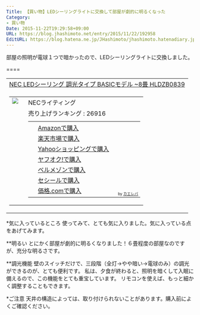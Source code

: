 ```yaml
---
Title: 【買い物】LEDシーリングライトに交換して部屋が劇的に明るくなった
Category:
- 買い物
Date: 2015-11-22T19:29:58+09:00
URL: https://blog.jhashimoto.net/entry/2015/11/22/192958
EditURL: https://blog.hatena.ne.jp/JHashimoto/jhashimoto.hatenadiary.jp/atom/entry/6653586347146116570
---
```


部屋の照明が電球１つで暗かったので、LEDシーリングライトに交換しました。

====

<table  border="0" cellpadding="5" style="border:none"><tr><td style="border:none;text-align:left"><a href="http://c.af.moshimo.com/af/c/click?a_id=119719&p_id=170&pc_id=185&pl_id=4062&s_v=b5Rz2P0601xu&url=http%3A%2F%2Fwww.amazon.co.jp%2Fexec%2Fobidos%2FASIN%2FB00G7L12EO%2Fref%3Dnosim" target="_blank" >NEC LEDシーリング 調光タイプ BASICモデル ~8畳 HLDZB0839</a><img src="http://i.af.moshimo.com/af/i/impression?a_id=119719&p_id=170&pc_id=185&pl_id=4062" width="1" height="1" style="border:none;"></td></tr><tr><td style="border:none"><table  border="0" cellpadding="0" style="border:none"><tr><td valign="top" style="border:none;"><a href="http://c.af.moshimo.com/af/c/click?a_id=119719&p_id=170&pc_id=185&pl_id=4062&s_v=b5Rz2P0601xu&url=http%3A%2F%2Fwww.amazon.co.jp%2Fexec%2Fobidos%2FASIN%2FB00G7L12EO%2Fref%3Dnosim" target="_blank" ><img src="http://ecx.images-amazon.com/images/I/31BjhudQUEL._SL160_.jpg" border="0" style="margin-right:10px" /></a><img src="http://i.af.moshimo.com/af/i/impression?a_id=119719&p_id=170&pc_id=185&pl_id=4062" width="1" height="1" style="border:none;"></td><td valign="top" style="border:none;text-align:left"><div class="kaerebalink-detail" style="margin-bottom:5px;"> NECライティング </div><div class="kaerebalink-salesranking" style="margin-bottom:5px">売り上げランキング : 26916</div><table style="border:none;margin-top:10px"><tr><td style="border:none;text-align:left;"><div class="shoplinkamazon" style="margin-right:5px;background: url('http://img.yomereba.com/kl.gif') 0 0 no-repeat;padding: 2px 0 2px 18px;white-space: nowrap;"><a href="http://c.af.moshimo.com/af/c/click?a_id=119719&p_id=170&pc_id=185&pl_id=4062&s_v=b5Rz2P0601xu&url=http%3A%2F%2Fwww.amazon.co.jp%2Fgp%2Fsearch%3Fkeywords%3DLED%2583V%2581%255B%2583%258A%2583%2593%2583O%2583%2589%2583C%2583g%26__mk_ja_JP%3D%2583J%2583%255E%2583J%2583i" target="_blank" >Amazonで購入</a><img src="http://i.af.moshimo.com/af/i/impression?a_id=119719&p_id=170&pc_id=185&pl_id=4062" width="1" height="1" style="border:none;"></div><div class="shoplinkrakuten" style="margin-right:5px;background: url('http://img.yomereba.com/kl.gif') 0 -50px no-repeat;padding: 2px 0 2px 18px;white-space: nowrap;"><a href="http://c.af.moshimo.com/af/c/click?a_id=119718&p_id=54&pc_id=54&pl_id=616&s_v=b5Rz2P0601xu&url=http%3A%2F%2Fsearch.rakuten.co.jp%2Fsearch%2Fmall%2FLED%25E3%2582%25B7%25E3%2583%25BC%25E3%2583%25AA%25E3%2583%25B3%25E3%2582%25B0%25E3%2583%25A9%25E3%2582%25A4%25E3%2583%2588%2F-%2Ff.1-p.1-s.1-sf.0-st.A-v.2%3Fx%3D0" target="_blank" >楽天市場で購入</a><img src="http://i.af.moshimo.com/af/i/impression?a_id=119718&p_id=54&pc_id=54&pl_id=616" width="1" height="1" style="border:none;"></div><div class="shoplinkyahoo" style="margin-right:5px;background: url('http://img.yomereba.com/kl.gif') 0 -150px no-repeat;padding: 2px 0 2px 18px;white-space: nowrap;"><a href="http://ck.jp.ap.valuecommerce.com/servlet/referral?sid=3107559&pid=882436918&vc_url=http%3A%2F%2Fsearch.shopping.yahoo.co.jp%2Fsearch%3Fp%3DLED%25E3%2582%25B7%25E3%2583%25BC%25E3%2583%25AA%25E3%2583%25B3%25E3%2582%25B0%25E3%2583%25A9%25E3%2582%25A4%25E3%2583%2588" target="_blank" >Yahooショッピングで購入<img src="http://ad.jp.ap.valuecommerce.com/servlet/gifbanner?sid=3107559&pid=882436918" height="1" width="1" border="0"></a></div><div class="shoplinkyahooAuc" style="margin-right:5px;background: url('http://img.yomereba.com/kl.gif') 0 -150px no-repeat;padding: 2px 0 2px 18px;white-space: nowrap;"><a href="http://ck.jp.ap.valuecommerce.com/servlet/referral?sid=3107559&pid=882436926&vc_url=http%3A%2F%2Fauctions.search.yahoo.co.jp%2Fsearch%3Fvo%3D%26ve%3D%26auccat%3D0%26aucminprice%3D%26aucmaxprice%3D%26aucmin_bidorbuy_price%3D%26aucmax_bidorbuy_price%3D%26loc_cd%3D0%26abatch%3D0%26istatus%3D0%26filtered%3D1%26ei%3DUTF-8%26tab_ex%3Dcommerce%26va%3DLED%25E3%2582%25B7%25E3%2583%25BC%25E3%2583%25AA%25E3%2583%25B3%25E3%2582%25B0%25E3%2583%25A9%25E3%2582%25A4%25E3%2583%2588" target="_blank" >ヤフオク!で購入<img src="http://ad.jp.ap.valuecommerce.com/servlet/gifbanner?sid=3107559&pid=882436926" height="1" width="1" border="0"></a></div><div class="shoplinkbellemaison" style="margin-right:5px;background: url('http://img.yomereba.com/kl2.gif') 0 -50px no-repeat;padding: 2px 0 2px 18px;white-space: nowrap;"><a href="http://click.linksynergy.com/fs-bin/click?id=L1Lv9VLjy1k&subid=&offerid=47523.1&type=10&tmpid=1237&RD_PARM1=http%253A%252F%252Fwww.bellemaison.jp%252Fep%252Fsrvlt%252FEPFB00%252FEPFB0024%252FdHdExtSrchProc%253FBELN_SHOP_KBN%253D100%2526KNSK_CTGR_TI%253Dall%2526KNSK_ACT_KBN%253D0%2526KEYWORD%253DLED%252583V%252581%25255B%252583%25258A%252583%252593%252583O%252583%252589%252583C%252583g" target="_blank" >ベルメゾンで購入</a></div><div class="shoplinkcecile" style="margin-right:5px;background: url('http://img.yomereba.com/kl2.gif') 0 0 no-repeat;padding: 2px 0 2px 18px;white-space: nowrap;"><a href="http://click.linksynergy.com/fs-bin/click?id=L1Lv9VLjy1k&subid=&offerid=101174.1&type=10&tmpid=1355&RD_PARM1=http%253A%252F%252Fwww.cecile.co.jp%252FPage%252FCmdtyInfo%252FSearch%252FResult.aspx%253Fb%253DLED%252583V%252581%25255B%252583%25258A%252583%252593%252583O%252583%252589%252583C%252583g" target="_blank" >セシールで購入</a></div><div class="shoplinkkakakucom" style="margin-right:5px;background: url('http://img.yomereba.com/kl2.gif') 0 -100px no-repeat;padding: 2px 0 2px 18px;white-space: nowrap;"><a href="http://kakaku.com/search_results/LED%83V%81%5B%83%8A%83%93%83O%83%89%83C%83g/" target="_blank" >価格.comで購入</a></div></td><td style="vertical-align:bottom;padding-left:10px;font-size:x-small;border:none">by <a href="http://kaereba.com" rel="nofollow" target="_blank">カエレバ</a></td></tr></table></td></tr></table></td></tr></table>

*気に入っているところ
使ってみて、とても気に入りました。気に入っている点をあげてみます。

**明るい
とにかく部屋が劇的に明るくなりました！６畳程度の部屋なのですが、充分な明るさです。

**調光機能
壁のスイッチだけで、三段階（全灯→やや暗い→電球のみ）の調光ができるのが、とても便利です。
私は、夕食が終わると、照明を暗くして入眠に備えるので、この機能をとても重宝しています。
リモコンを使えば、もっと細かく調整することもできます。

*ご注意
天井の構造によっては、取り付けられないことがあります。購入前によくご確認ください。
